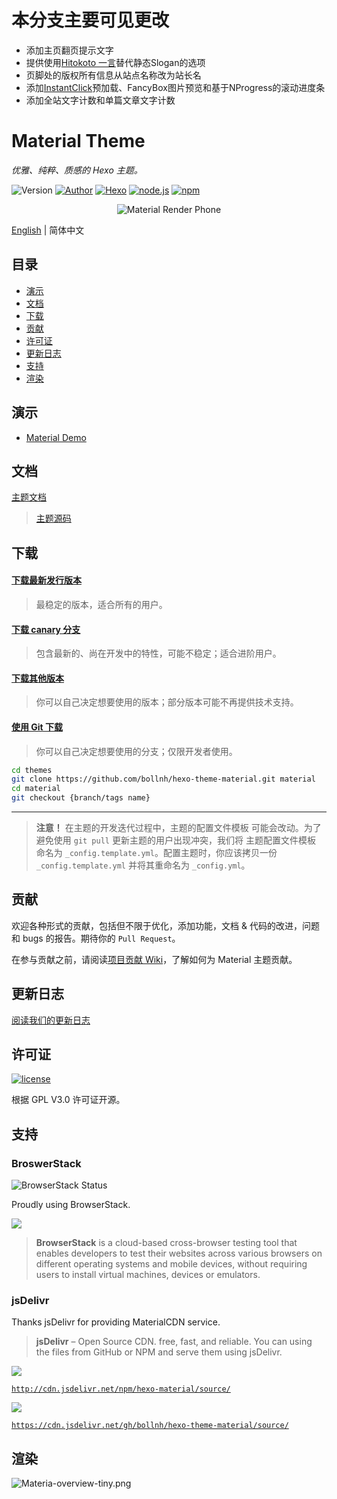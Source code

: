 # 本分支主要可见更改

- 添加主页翻页提示文字
- 提供使用[Hitokoto 一言](https://hitokoto.cn)替代静态Slogan的选项
- 页脚处的版权所有信息从站点名称改为站长名
- 添加[InstantClick](http://instantclick.io)预加载、FancyBox图片预览和基于NProgress的滚动进度条
- 添加全站文字计数和单篇文章文字计数


<h1>Material Theme</h1>

<i>优雅、纯粹、质感的 Hexo 主题。</i>

<p>
<img alt="Version" src="https://img.shields.io/badge/version-1.5.6-757575.svg?style=flat-square"/>
<a href="https://blh.im"><img alt="Author" src="https://img.shields.io/badge/author-bollnh-red.svg?style=flat-square"/></a>
<a href="https://hexo.io"><img alt="Hexo" src="https://img.shields.io/badge/hexo-3.0+-0e83cd.svg?style=flat-square"/></a>
<a href="https://nodejs.org/"><img alt="node.js" src="https://img.shields.io/badge/node.js-6.0%2B-43853d.svg?style=flat-square"/></a>
<a href="https://www.npmjs.com/package/hexo-material"><img alt="npm" src="https://img.shields.io/npm/dt/hexo-material.svg?style=flat-square"/></a>
</p>

<p align="center">
<img src="https://i.loli.net/2017/09/07/59b1367f76fdb.png" alt="Material Render Phone">
</p>

[English](./README.md) | 简体中文


## 目录

- [演示](#演示)
- [文档](#文档)
- [下载](#download-下载)
- [贡献](#contributing-贡献)
- [许可证](#license-许可证)
- [更新日志](#changelog-更新日志)
- [支持](#support-支持)
- [渲染](#render-渲染)


## 演示

- [Material Demo](https://bollnh.github.io/material-demo/)

## 文档

[主题文档](https://neko-dev.github.io/material-theme-docs/#/)

> [主题源码](https://github.com/neko-dev/material-theme-docs)

## 下载

#### [下载最新发行版本](https://github.com/bollnh/hexo-theme-material/releases/latest)

> 最稳定的版本，适合所有的用户。

#### [下载 canary 分支](https://github.com/bollnh/hexo-theme-material/archive/canary.zip)

> 包含最新的、尚在开发中的特性，可能不稳定；适合进阶用户。

#### [下载其他版本](https://github.com/bollnh/hexo-theme-material/releases)

> 你可以自己决定想要使用的版本；部分版本可能不再提供技术支持。

#### [使用 Git 下载](https://github.com/bollnh/hexo-theme-material/releases)

> 你可以自己决定想要使用的分支；仅限开发者使用。

```bash
cd themes
git clone https://github.com/bollnh/hexo-theme-material.git material
cd material
git checkout {branch/tags name}
```

----

> **注意！** 在主题的开发迭代过程中，主题的配置文件模板 可能会改动。为了避免使用 `git pull` 更新主题的用户出现冲突，我们将 主题配置文件模板 命名为 `_config.template.yml`。配置主题时，你应该拷贝一份 `_config.template.yml` 并将其重命名为 `_config.yml`。

## 贡献

欢迎各种形式的贡献，包括但不限于优化，添加功能，文档 & 代码的改进，问题和 bugs 的报告。期待你的 `Pull Request`。

在参与贡献之前，请阅读[项目贡献 Wiki](https://github.com/bollnh/hexo-theme-material/wiki)，了解如何为 Material 主题贡献。

## 更新日志

[阅读我们的更新日志](https://github.com/bollnh/hexo-theme-material/releases)

## 许可证

[![license](https://img.shields.io/github/license/bollnh/hexo-theme-material.svg?style=flat-square)](https://github.com/bollnh/hexo-theme-material/blob/master/LICENSE)

根据 GPL V3.0 许可证开源。

## 支持

### BroswerStack

![BrowserStack Status](https://www.browserstack.com/automate/badge.svg?badge_key=V1VkWmJMRjJqcHBjN1BIVFRlNzExM05XUk5hemcydEpZTHRBdGd5V244ST0tLTlvNklDT1NuVXFDaTh0RDBnQ3RCdXc9PQ==--c986c45d7c10a3264f46b414944d6393ba74ea22%)

Proudly using BrowserStack.

[![](https://i.loli.net/2017/09/27/59cbc16b0f8b4.png)](https://www.browserstack.com/)

> **BrowserStack** is a cloud-based cross-browser testing tool that enables developers to test their websites across various browsers on different operating systems and mobile devices, without requiring users to install virtual machines, devices or emulators.

### jsDelivr

Thanks jsDelivr for providing MaterialCDN service.

> **jsDelivr** – Open Source CDN. free, fast, and reliable. You can using the files from GitHub or NPM and serve them using jsDelivr.

[![](https://data.jsdelivr.com/v1/package/npm/hexo-material/badge)](https://www.jsdelivr.com/package/npm/hexo-material)

[`http://cdn.jsdelivr.net/npm/hexo-material/source/`](http://cdn.jsdelivr.net/npm/hexo-material/source/)

[![](https://data.jsdelivr.com/v1/package/gh/bollnh/hexo-theme-material/badge)](https://www.jsdelivr.com/package/gh/bollnh/hexo-theme-material)

[`https://cdn.jsdelivr.net/gh/bollnh/hexo-theme-material/source/`](https://cdn.jsdelivr.net/gh/bollnh/hexo-theme-material/source/)

## 渲染

![Materia-overview-tiny.png](https://i.loli.net/2017/09/28/59cccb0b25520.png)
